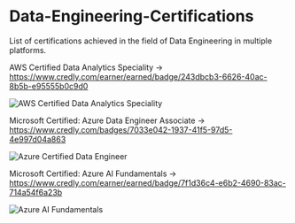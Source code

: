 # Data-Engineering-Certifications
List of certifications achieved in the field of Data Engineering in multiple platforms.

AWS Certified Data Analytics Speciality -> https://www.credly.com/earner/earned/badge/243dbcb3-6626-40ac-8b5b-e95555b0c9d0

![AWS Certified Data Analytics Speciality](https://user-images.githubusercontent.com/35566310/229422850-bd164c7c-d598-4900-a2f4-16cdbac8537d.png)

Microsoft Certified: Azure Data Engineer Associate -> https://www.credly.com/badges/7033e042-1937-41f5-97d5-4e997d04a863

![Azure Certified Data Engineer](https://user-images.githubusercontent.com/35566310/229422902-42113d2b-fa44-4cfc-a7ee-c814f872ec72.jpg)

Microsoft Certified: Azure AI Fundamentals -> https://www.credly.com/earner/earned/badge/7f1d36c4-e6b2-4690-83ac-714a54f6a23b

![Azure AI Fundamentals](https://user-images.githubusercontent.com/35566310/229422970-250b2650-c64b-45a7-9afe-7dd1e97edac6.jpg)
